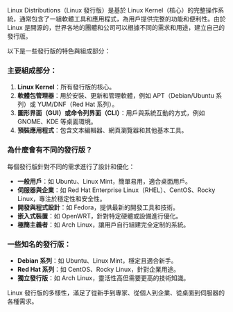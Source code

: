 Linux Distributions（Linux 發行版）是基於 Linux Kernel（核心）的完整操作系統，通常包含了一組軟體工具和應用程式，為用戶提供完整的功能和便利性。由於 Linux 是開源的，世界各地的團體和公司可以根據不同的需求和用途，建立自己的發行版。

以下是一些發行版的特色與組成部分：

### 主要組成部分：
1. **Linux Kernel**：所有發行版的核心。
2. **軟體包管理器**：用於安裝、更新和管理軟體，例如 APT（Debian/Ubuntu 系列）或 YUM/DNF（Red Hat 系列）。
3. **圖形界面（GUI）或命令列界面（CLI）**：用戶與系統互動的方式，例如 GNOME、KDE 等桌面環境。
4. **預裝應用程式**：包含文本編輯器、網頁瀏覽器和其他基本工具。

### 為什麼會有不同的發行版？
每個發行版針對不同的需求進行了設計和優化：
- **一般用戶**：如 Ubuntu、Linux Mint，簡單易用，適合桌面用戶。
- **伺服器與企業**：如 Red Hat Enterprise Linux（RHEL）、CentOS、Rocky Linux，專注於穩定性和安全性。
- **開發與程式設計**：如 Fedora，提供最新的開發工具和技術。
- **嵌入式裝置**：如 OpenWRT，針對特定硬體或設備進行優化。
- **極簡主義者**：如 Arch Linux，讓用戶自行組建完全定制的系統。

### 一些知名的發行版：
- **Debian 系列**：如 Ubuntu、Linux Mint，穩定且適合新手。
- **Red Hat 系列**：如 CentOS、Rocky Linux，針對企業用途。
- **獨立發行版**：如 Arch Linux，靈活性高但需要更高的技術知識。

Linux 發行版的多樣性，滿足了從新手到專家、從個人到企業、從桌面到伺服器的各種需求。
